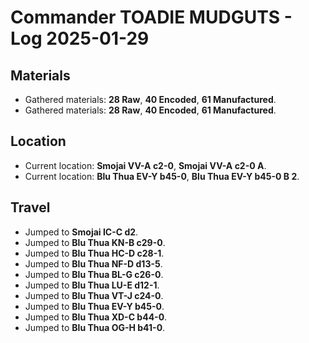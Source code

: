 # Commander TOADIE MUDGUTS - Log 2025-01-29

## Materials
- Gathered materials: **28 Raw**, **40 Encoded**, **61 Manufactured**.
- Gathered materials: **28 Raw**, **40 Encoded**, **61 Manufactured**.

## Location
- Current location: **Smojai VV-A c2-0**, **Smojai VV-A c2-0 A**.
- Current location: **Blu Thua EV-Y b45-0**, **Blu Thua EV-Y b45-0 B 2**.

## Travel
- Jumped to **Smojai IC-C d2**.
- Jumped to **Blu Thua KN-B c29-0**.
- Jumped to **Blu Thua HC-D c28-1**.
- Jumped to **Blu Thua NF-D d13-5**.
- Jumped to **Blu Thua BL-G c26-0**.
- Jumped to **Blu Thua LU-E d12-1**.
- Jumped to **Blu Thua VT-J c24-0**.
- Jumped to **Blu Thua EV-Y b45-0**.
- Jumped to **Blu Thua XD-C b44-0**.
- Jumped to **Blu Thua OG-H b41-0**.

